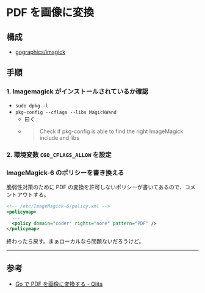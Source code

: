 # PDF を画像に変換

## 構成

- [gographics/imagick](https://github.com/gographics/imagick)

## 手順

### 1. Imagemagick がインストールされているか確認

- `sudo dpkg -l`
- `pkg-config --cflags --libs MagickWand`
  - 曰く
  - > Check if pkg-config is able to find the right ImageMagick include and libs

### 2. 環境変数 `CGO_CFLAGS_ALLOW` を設定

### ImageMagick-6 のポリシーを書き換える

脆弱性対策のために PDF の変換を許可しないポリシーが書いてあるので、コメントアウトする。

```xml
<!-- /etc/ImageMagick-6/policy.xml -->
<policymap>
  ...
  <policy domain="coder" rights="none" pattern="PDF" />
</policymap>
```

終わったら戻す。まぁローカルなら問題ないだろうけど。

---

## 参考

- [Go で PDF を画像に変換する - Qiita](https://qiita.com/toshikitsubouchi/items/51c3268185cdc976a52f)
